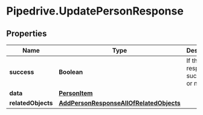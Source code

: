 # Pipedrive.UpdatePersonResponse

## Properties

Name | Type | Description | Notes
------------ | ------------- | ------------- | -------------
**success** | **Boolean** | If the response is successful or not | [optional] 
**data** | [**PersonItem**](PersonItem.md) |  | [optional] 
**relatedObjects** | [**AddPersonResponseAllOfRelatedObjects**](AddPersonResponseAllOfRelatedObjects.md) |  | [optional] 


